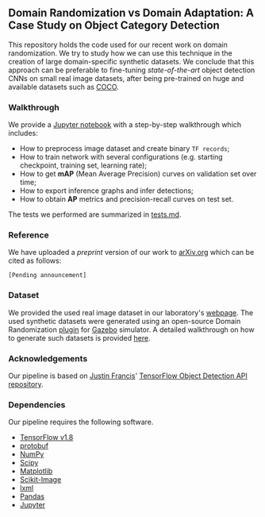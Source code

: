 ## Domain Randomization vs Domain Adaptation: A Case Study on Object Category Detection

This repository holds the code used for our recent work on domain randomization.
We try to study how we can use this technique in the creation of large domain-specific synthetic datasets.
We conclude that this approach can be preferable to fine-tuning *state-of-the-art* object detection CNNs on small real image datasets, after being pre-trained on huge and available datasets such as [COCO][coco].

### Walkthrough

We provide a [Jupyter notebook][notebook] with a step-by-step walkthrough which includes:

- How to preprocess image dataset and create binary `TF records`;
- How to train network with several configurations (e.g. starting checkpoint, training set, learning rate);
- How to get **mAP** (Mean Average Precision) curves on validation set over time;
- How to export inference graphs and infer detections;
- How to obtain **AP** metrics and precision-recall curves on test set. 

The tests we performed are summarized in [tests.md][tests].

### Reference

We have uploaded a *preprint* version of our work to [arXiv.org][arxiv] which can be cited as follows:
```
[Pending announcement]
```
### Dataset

We provided the used real image dataset in our laboratory's [webpage][dataset].
The used synthetic datasets were generated using an open-source Domain Randomization [plugin][gap] for [Gazebo][gazebo] simulator.
A detailed walkthrough on how to generate such datasets is provided [here][scene_generation].

### Acknowledgements

Our pipeline is based on [Justin Francis][wagonhelm]' [TensorFlow Object Detection API repository][tf_od_api].

### Dependencies

Our pipeline requires the following software.

- [TensorFlow v1.8](http://www.tensorflow.org/)
- [protobuf](https://github.com/google/protobuf)
- [NumPy](http://www.numpy.org/)
- [Scipy](https://www.scipy.org/)
- [Matplotlib](http://matplotlib.org/)
- [Scikit-Image](http://scikit-image.org/)
- [lxml](http://lxml.de/)
- [Pandas](http://pandas.pydata.org/)
- [Jupyter](http://jupyter.org/)

[arxiv]: TODO
[coco]: http://cocodataset.org/#home
[dataset]: http://soma.isr.ist.utl.pt/vislab_data/shapes2018/shapes2018.tar.gz
[gap]: https://github.com/jsbruglie/gap
[gazebo]: http://gazebosim.org/
[notebook]: ShapeDetection.ipynb
[scene_generation]: https://github.com/jsbruglie/gap/tree/dev/examples/scene_example
[wagonhelm]: https://github.com/wagonhelm
[tests]: tests.md
[tf_od_api]: https://github.com/wagonhelm/TF_ObjectDetection_API
